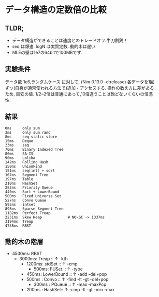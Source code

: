 # データ構造の定数倍の比較

## TLDR;
- データ構造ができることは速度とのトレードオフ.牛刀割鶏！
- seq は爆速. logN は実質定数. 動的木は遅い.
- MLEの壁は1e7の64bitで100MBです.

## 実験条件
データ数 1e6,ランダムケース に対して, (Nim 0.13.0 -d:release)
各データを1回ずつ(自身が通常使われる方法で)追加・アクセスする.
操作の数え方に差があるため, 目安の値.
1/2~2倍は普通にあって,10倍違うことは殆どないくらいの信憑性.

## 結果
```
0ms     only sum
3ms     only sum rand
8ms     seq static store
15ms    Deque
23ms    seq
70ms    Binary Indexed Tree
80ms    SA-IS
90ms    Loliha
142ms   Rolling Hash
150ms   UnionFind
151ms   seq[int] + sort
167ms   Segment Tree
197ms   Table
210ms   HashSet
282ms   Priority Queue
440ms   Sort + LowerBound
500ms   Fixed Universe Set
527ms   Convo Queue
595ms   intset
898ms   Sparse Segment Tree
1182ms  Perfect Treap
2231ms  Skew Heap            # NO-GC -> 1337ms
3194ms  Treap
4738ms  RBST
```

## 動的木の階層
- 4500ms: RBST
  - 3000ms: Treap  :: ↑ -kth
    - 1200ms: stdSet :: ↑ -cmp
      -  500ms: FUSet  :: ↑ -type
    - 450ms: LowerBound :: ↑ -add -del+pop
    - 500ms : Convo  :: ↑ -find -lt -gt -del+pop
      - 300ms : PQueue :: ↑ -max -maxPop
    - 200ms : HashSet:: ↑ -cmp -lt -gt -min -max
